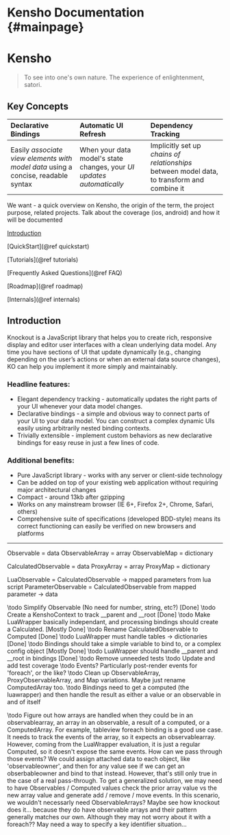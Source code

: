 Kensho Documentation    {#mainpage}
============

# Kensho
> To see into one's own nature. The experience of enlightenment, satori.

## Key Concepts

Declarative Bindings | Automatic UI Refresh | Dependency Tracking | 
:-|:-|:-|
Easily *associate view elements with model data* using a concise, readable syntax | When your data model's state changes, your *UI updates automatically* | Implicitly set up *chains of relationships* between model data, to transform and combine it |


We want - a quick overview on Kensho, the origin of the term, the project purpose, related projects.
Talk about the coverage (ios, android) and how it will be documented

[Introduction](doc/Introduction.md)

[QuickStart](@ref quickstart)

[Tutorials](@ref tutorials)

[Frequently Asked Questions](@ref FAQ)

[Roadmap](@ref roadmap)

[Internals](@ref internals)




## Introduction
Knockout is a JavaScript library that helps you to create rich, responsive display and editor user interfaces with a clean underlying data model. Any time you have sections of UI that update dynamically (e.g., changing depending on the user’s actions or when an external data source changes), KO can help you implement it more simply and maintainably. 

### Headline features:
- Elegant dependency tracking - automatically updates the right parts of your UI whenever your data model changes.
- Declarative bindings - a simple and obvious way to connect parts of your UI to your data model. You can construct a complex dynamic UIs easily using arbitrarily nested binding contexts.
- Trivially extensible - implement custom behaviors as new declarative bindings for easy reuse in just a few lines of code.

### Additional benefits:

- Pure JavaScript library - works with any server or client-side technology
- Can be added on top of your existing web application without requiring major architectural changes
- Compact - around 13kb after gzipping
- Works on any mainstream browser (IE 6+, Firefox 2+, Chrome, Safari, others)
- Comprehensive suite of specifications (developed BDD-style) means its correct functioning can easily be verified on new browsers and platforms


-----

 Observable = data
 ObservableArray = array
 ObservableMap = dictionary

CalculatedObservable = data
ProxyArray = array
ProxyMap = dictionary

LuaObservable = CalculatedObservable -> mapped parameters from lua script
ParameterObservable = CalculatedObservable from mapped parameter -> data


\todo Simplify Observable (No need for number, string, etc?)    [Done]
\todo Create a KenshoContext to track __parent and __root       [Done]
\todo Make LuaWrapper basically independant, and processing bindings should create a Calculated. [Mostly Done]
\todo Rename CalculatedObservable to Computed   [Done]
\todo LuaWrapper must handle tables -> dictionaries [Done]
\todo Bindings should take a simple variable to bind to, or a complex config object [Mostly Done]
\todo LuaWrapper should handle __parent and __root in bindings [Done]
\todo Remove unneeded tests
\todo Update and add test coverage
\todo Events? Particularly post-render events for 'foreach', or the like?
\todo Clean up ObservableArray, ProxyObservableArray, and Map variations.  Maybe just rename ComputedArray too.
\todo Bindings need to get a computed (the luawrapper) and then handle the result as either a 
    value or an observable in and of itself

\todo Figure out how arrays are handled when they could be in an observablearray, an array in an observable, 
    a result of a computed, or a ComputedArray.  For example, tableview foreach binding is a good use case.  It needs
    to track the events of the array, so it expects an observablearray.  However, coming from the LuaWrapper evaluation,
    it is just a regular Computed, so it doesn't expose the same events.  How can we pass through those events?  We could assign
    attached data to each object, like 'observableowner', and then for any value see if we can get an obserbableowner and bind to
    that instead.  However, that's still only true in the case of a real pass-through.  To get a generalized solution, we may need 
    to have Observables / Computed values check the prior array value vs the new array value and generate add / remove / move 
    events.  In this scenario, we wouldn't necessarly need ObservableArrays?  Maybe see how knockout does it... because they do have
    observable arrays and their pattern generally matches our own.  Although they may not worry about it with a foreach??
    May need a way to specify a key identifier situation...

